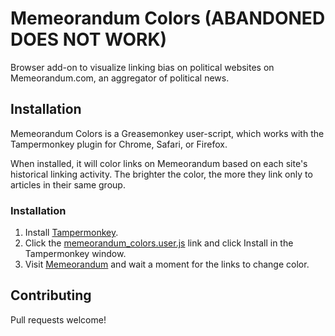 Memeorandum Colors (ABANDONED DOES NOT WORK)
==================

Browser add-on to visualize linking bias on political websites on Memeorandum.com, an aggregator of political news.

Installation
------------

Memeorandum Colors is a Greasemonkey user-script, which works 
with the Tampermonkey plugin for Chrome, Safari, or Firefox.

When installed, it will color links on Memeorandum based on
each site's historical linking activity.  The brighter the
color, the more they link only to articles in their same
group.



### Installation

1. Install [Tampermonkey](https://tampermonkey.net/).
2. Click the [memeorandum_colors.user.js](https://github.com/waxpancake/memeorandum-colors/raw/master/memeorandum_colors.user.js) link and click Install in the Tampermonkey window.
4. Visit [Memeorandum](http://memeorandum.com/) and wait a moment for the links to change color.


Contributing
------------

Pull requests welcome!
